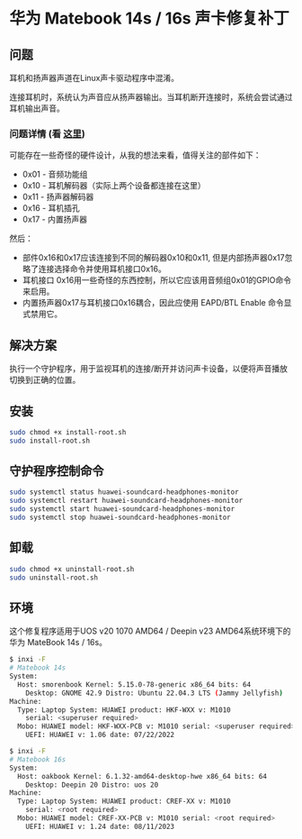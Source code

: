 # 华为 Matebook 14s / 16s 声卡修复补丁

## 问题

耳机和扬声器声道在Linux声卡驱动程序中混淆。

连接耳机时，系统认为声音应从扬声器输出。当耳机断开连接时，系统会尝试通过耳机输出声音。

### 问题详情 (看 [这里](https://github.com/thesofproject/linux/issues/3350#issuecomment-1301070327))

可能存在一些奇怪的硬件设计，从我的想法来看，值得关注的部件如下：
* 0x01 - 音频功能组
* 0x10 - 耳机解码器（实际上两个设备都连接在这里）
* 0x11 - 扬声器解码器
* 0x16 - 耳机插孔
* 0x17 - 内置扬声器

然后：

* 部件0x16和0x17应该连接到不同的解码器0x10和0x11, 但是内部扬声器0x17忽略了连接选择命令并使用耳机接口0x16。
* 耳机接口 0x16用一些奇怪的东西控制，所以它应该用音频组0x01的GPIO命令来启用。
* 内置扬声器0x17与耳机接口0x16耦合，因此应使用 EAPD/BTL Enable 命令显式禁用它。

## 解决方案

执行一个守护程序，用于监视耳机的连接/断开并访问声卡设备，以便将声音播放切换到正确的位置。

## 安装

```bash
sudo chmod +x install-root.sh
sudo install-root.sh 
```

## 守护程序控制命令
```bash
sudo systemctl status huawei-soundcard-headphones-monitor
sudo systemctl restart huawei-soundcard-headphones-monitor
sudo systemctl start huawei-soundcard-headphones-monitor
sudo systemctl stop huawei-soundcard-headphones-monitor
```
## 卸载

```bash
sudo chmod +x uninstall-root.sh
sudo uninstall-root.sh  
```
## 环境

这个修复程序适用于UOS v20 1070 AMD64 / Deepin v23 AMD64系统环境下的华为 MateBook 14s / 16s。



```bash
$ inxi -F
# Matebook 14s
System:
  Host: smorenbook Kernel: 5.15.0-78-generic x86_64 bits: 64
    Desktop: GNOME 42.9 Distro: Ubuntu 22.04.3 LTS (Jammy Jellyfish)
Machine:
  Type: Laptop System: HUAWEI product: HKF-WXX v: M1010
    serial: <superuser required>
  Mobo: HUAWEI model: HKF-WXX-PCB v: M1010 serial: <superuser required>
    UEFI: HUAWEI v: 1.06 date: 07/22/2022
```
```bash
$ inxi -F
# Matebook 16s
System:
  Host: oakbook Kernel: 6.1.32-amd64-desktop-hwe x86_64 bits: 64
    Desktop: Deepin 20 Distro: uos 20 
Machine:
  Type: Laptop System: HUAWEI product: CREF-XX v: M1010
    serial: <root required> 
  Mobo: HUAWEI model: CREF-XX-PCB v: M1010 serial: <root required>
    UEFI: HUAWEI v: 1.24 date: 08/11/2023 
```
